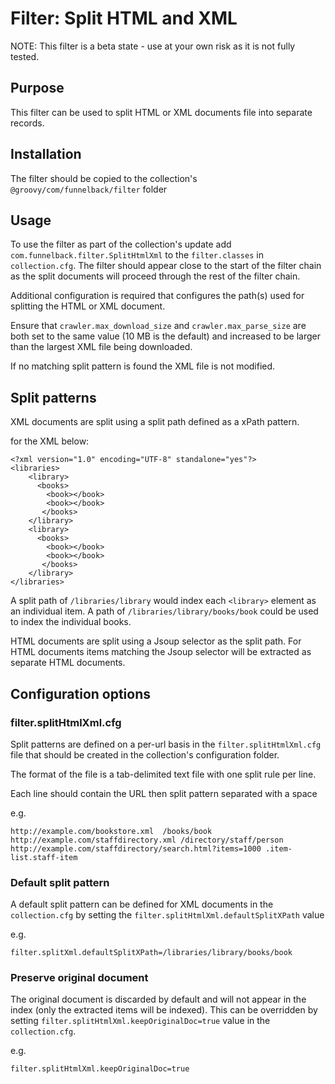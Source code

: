 # Filter: Split HTML and XML

NOTE: This filter is a beta state - use at your own risk as it is not fully tested.

## Purpose

This filter can be used to split HTML or XML documents file into separate records.

## Installation

The filter should be copied to the collection's `@groovy/com/funnelback/filter` folder

## Usage

To use the filter as part of the collection's update add `com.funnelback.filter.SplitHtmlXml` to the `filter.classes` in `collection.cfg`.  The filter should appear close to the start of the filter chain as the split documents will proceed through the rest of the filter chain.

Additional configuration is required that configures the path(s) used for splitting the HTML or XML document. 

Ensure that `crawler.max_download_size` and `crawler.max_parse_size` are both set to the same value (10 MB is the default) and increased to be larger than the largest XML file being downloaded.

If no matching split pattern is found the XML file is not modified.

## Split patterns

XML documents are split using a split path defined as a xPath pattern.

for the XML below:

```
<?xml version="1.0" encoding="UTF-8" standalone="yes"?>
<libraries>
    <library>
      <books>
        <book></book>
        <book></book>
       </books>
    </library>
    <library>
      <books>
        <book></book>
        <book></book>
       </books>
    </library>
</libraries>
```

A split path of `/libraries/library` would index each `<library>` element as an individual item.  A path of `/libraries/library/books/book` could be used to index the individual books.

HTML documents are split using a Jsoup selector as the split path. For HTML documents items matching the Jsoup selector will be extracted as separate HTML documents.

## Configuration options

### filter.splitHtmlXml.cfg

Split patterns are defined on a per-url basis in the `filter.splitHtmlXml.cfg` file that should be created in the collection's configuration folder.

The format of the file is a tab-delimited text file with one split rule per line.

Each line should contain the URL then split pattern separated with a space

e.g. 

```
http://example.com/bookstore.xml  /books/book
http://example.com/staffdirectory.xml /directory/staff/person
http://example.com/staffdirectory/search.html?items=1000 .item-list.staff-item
``` 

### Default split pattern

A default split pattern can be defined for XML documents in the `collection.cfg` by setting the `filter.splitHtmlXml.defaultSplitXPath` value

e.g.

```
filter.splitXml.defaultSplitXPath=/libraries/library/books/book
```

### Preserve original document

The original document is discarded by default and will not appear in the index (only the extracted items will be indexed). This can be overridden by setting  `filter.splitHtmlXml.keepOriginalDoc=true` value in the `collection.cfg`. 

e.g.

```
filter.splitHtmlXml.keepOriginalDoc=true
```



